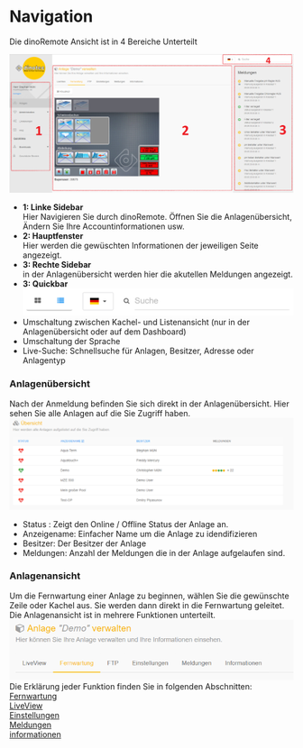 # Navigation

Die dinoRemote Ansicht ist in 4 Bereiche Unterteilt

![image alt text](../assets/overview.png)

+ **1: Linke Sidebar**  
    Hier Navigieren Sie durch dinoRemote. Öffnen Sie die Anlagenübersicht, Ändern Sie Ihre Accountinformationen usw.
+ **2: Hauptfenster**  
    Hier werden die gewüschten Informationen der jeweiligen Seite angezeigt.
+ **3: Rechte Sidebar**  
    in der Anlagenübersicht werden hier die akutellen Meldungen angezeigt.
+ **3: Quickbar**   
![image alt text](../assets/navbar.png)
+ Umschaltung zwischen Kachel- und Listenansicht (nur in der Anlagenübersicht oder auf dem Dashboard)
+ Umschaltung der Sprache
+ Live-Suche: Schnellsuche für Anlagen, Besitzer, Adresse oder Anlagentyp


### Anlagenübersicht ###
Nach der Anmeldung befinden Sie sich direkt in der Anlagenübersicht. Hier sehen Sie alle Anlagen auf die Sie Zugriff haben.
![image alt text](../assets/systems.png)

+ Status :        Zeigt den Online / Offline Status der Anlage an.
+ Anzeigename:    Einfacher Name um die Anlage zu idendifizieren
+ Besitzer:       Der Besitzer der Anlage
+ Meldungen:      Anzahl der Meldungen die in der Anlage aufgelaufen sind.

### Anlagenansicht ###
Um die Fernwartung einer Anlage zu beginnen, wählen Sie die gewünschte Zeile oder Kachel aus. Sie werden dann direkt in die Fernwartung geleitet.
Die Anlagenansicht ist in mehrere Funktionen unterteilt.
![image alt text](../assets/system.png)
Die Erklärung jeder Funktion finden Sie in folgenden Abschnitten:  
[Fernwartung](de-de/vnc)  
[LiveView](de-de/liveview)  
[Einstellungen](de-de/settings)  
[Meldungen](de-de/email)  
[informationen](de-de/info)  





